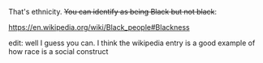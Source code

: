 That's ethnicity. ~~You can identify as being Black but not black~~:

https://en.wikipedia.org/wiki/Black_people#Blackness

edit: well I guess you can. I think the wikipedia entry is a good example of how race is a social construct
